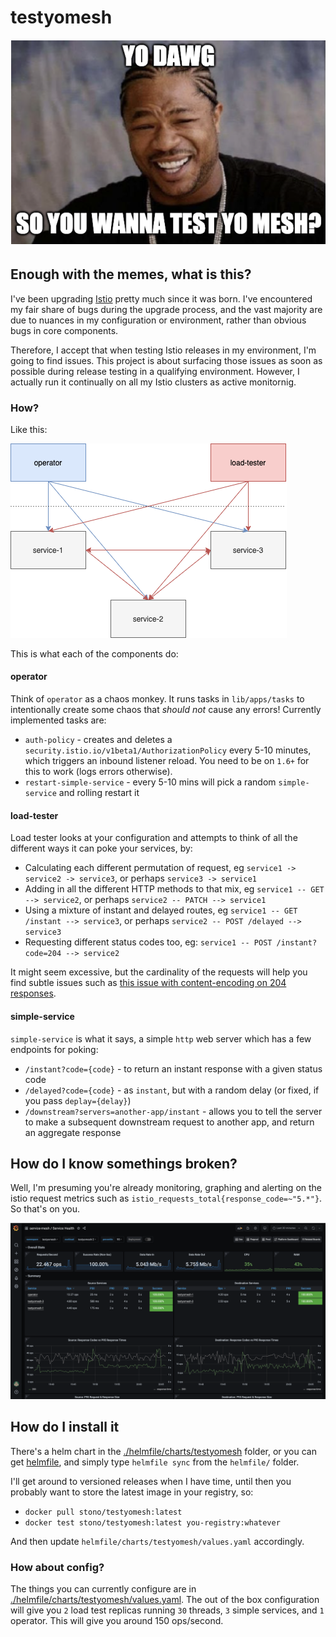 # testyomesh
![dawg](yodawg.png)

## Enough with the memes, what is this?

I've been upgrading [Istio](https://github.com/istio/istio) pretty much since it was born.  I've encountered my fair share of bugs during the upgrade process, and the vast majority are due to nuances in my configuration or environment, rather than obvious bugs in core components.

Therefore, I accept that when testing Istio releases in my environment, I'm going to find issues.  This project is about surfacing those issues as soon as possible during release testing in a qualifying environment.  However, I actually run it continually on all my Istio clusters as active monitornig.

### How?

Like this:

![architecture](architecture.png)

This is what each of the components do:

#### operator

Think of `operator` as a chaos monkey.  It runs tasks in `lib/apps/tasks` to intentionally create some chaos that _should not_ cause any errors!  Currently implemented tasks are:

 - `auth-policy` - creates and deletes a `security.istio.io/v1beta1/AuthorizationPolicy` every 5-10 minutes, which triggers an inbound listener reload.  You need to be on `1.6+` for this to work (logs errors otherwise).
 - `restart-simple-service` - every 5-10 mins will pick a random `simple-service` and rolling restart it

#### load-tester

Load tester looks at your configuration and attempts to think of all the different ways it can poke your services, by:

 - Calculating each different permutation of request, eg `service1 -> service2 -> service3`, or perhaps `service3 -> service1`
 - Adding in all the different HTTP methods to that mix, eg `service1 -- GET --> service2`, or perhaps `service2 -- PATCH --> service1`
 - Using a mixture of instant and delayed routes, eg `service1 -- GET /instant --> service3`, or perhaps `service2 -- POST /delayed --> service3`
 - Requesting different status codes too, eg: `service1 -- POST /instant?code=204 --> service2`

It might seem excessive, but the cardinality of the requests will help you find subtle issues such as [this issue with content-encoding on 204 responses](https://github.com/istio/istio/issues/28433).

#### simple-service

`simple-service` is what it says, a simple `http` web server which has a few endpoints for poking:

 - `/instant?code={code}` - to return an instant response with a given status code
 - `/delayed?code={code}` - as `instant`, but with a random delay (or fixed, if you pass `deplay={delay}`)
 - `/downstream?servers=another-app/instant` - allows you to tell the server to make a subsequent downstream request to another app, and return an aggregate response

## How do I know somethings broken?

Well, I'm presuming you're already monitoring, graphing and alerting on the istio request metrics such as `istio_requests_total{response_code=~"5.*"}`.  So that's on you.

![metrics](metrics.png)

## How do I install it

There's a helm chart in the [./helmfile/charts/testyomesh](./helmfile/charts/testyomesh) folder, or you can get [helmfile](https://github.com/roboll/helmfile), and simply type `helmfile sync` from the `helmfile/` folder.

I'll get around to versioned releases when I have time, until then you probably want to store the latest image in your registry, so:

 - `docker pull stono/testyomesh:latest`
 - `docker test stono/testyomesh:latest you-registry:whatever`

 And then update `helmfile/charts/testyomesh/values.yaml` accordingly.

### How about config?

The things you can currently configure are in [./helmfile/charts/testyomesh/values.yaml](./helmfile/charts/testyomesh/values.yaml).  The out of the box configuration will give you `2` load test replicas running `30` threads, `3` simple services, and `1` operator.  This will give you around 150 ops/second.
